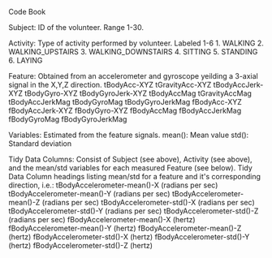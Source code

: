 Code Book

Subject: ID of the volunteer. Range 1-30.

Activity: Type of activity performed by volunteer. Labeled 1-6
      1. WALKING 
      2. WALKING_UPSTAIRS
      3. WALKING_DOWNSTAIRS 
      4. SITTING 
      5. STANDING 
      6. LAYING
      
Feature: Obtained from an accelerometer and gyroscope yeilding a 3-axial signal in the X,Y,Z direction.
      tBodyAcc-XYZ
      tGravityAcc-XYZ
      tBodyAccJerk-XYZ
      tBodyGyro-XYZ
      tBodyGyroJerk-XYZ
      tBodyAccMag
      tGravityAccMag
      tBodyAccJerkMag
      tBodyGyroMag
      tBodyGyroJerkMag
      fBodyAcc-XYZ
      fBodyAccJerk-XYZ
      fBodyGyro-XYZ
      fBodyAccMag
      fBodyAccJerkMag
      fBodyGyroMag
      fBodyGyroJerkMag
      
Variables: Estimated from the feature signals.
      mean(): Mean value
      std(): Standard deviation 
      
Tidy Data Columns: Consist of Subject (see above), Activity (see above), and the mean/std variables for each measured Feature (see below).
  Tidy Data Column headings listing mean/std for a feature and it's corresponding direction, i.e.: 
      tBodyAccelerometer-mean()-X (radians per sec)
      tBodyAccelerometer-mean()-Y (radians per sec)
      tBodyAccelerometer-mean()-Z (radians per sec)
      tBodyAccelerometer-std()-X (radians per sec)
      tBodyAccelerometer-std()-Y (radians per sec)
      tBodyAccelerometer-std()-Z (radians per sec)
      fBodyAccelerometer-mean()-X (hertz)
      fBodyAccelerometer-mean()-Y (hertz)
      fBodyAccelerometer-mean()-Z (hertz)
      fBodyAccelerometer-std()-X (hertz)
      fBodyAccelerometer-std()-Y (hertz)
      fBodyAccelerometer-std()-Z (hertz)
